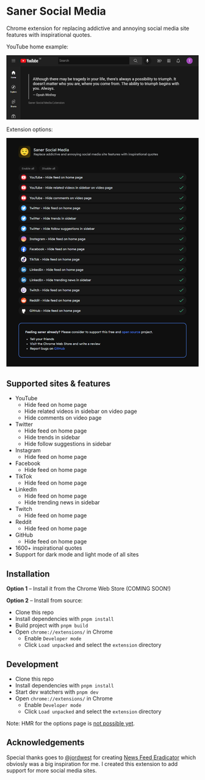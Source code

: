 # Saner Social Media

Chrome extension for replacing addictive and annoying social media site features with inspirational quotes.

YouTube home example:

![YouTube Home](./screenshots/youtube-home.png)

Extension options:

![Options](./screenshots/options.png)

## Supported sites & features

- YouTube
  - Hide feed on home page
  - Hide related videos in sidebar on video page
  - Hide comments on video page
- Twitter
  - Hide feed on home page
  - Hide trends in sidebar
  - Hide follow suggestions in sidebar
- Instagram
  - Hide feed on home page
- Facebook
  - Hide feed on home page
- TikTok
  - Hide feed on home page
- LinkedIn
  - Hide feed on home page
  - Hide trending news in sidebar
- Twitch
  - Hide feed on home page
- Reddit
  - Hide feed on home page
- GitHub
  - Hide feed on home page
- 1600+ inspirational quotes
- Support for dark mode and light mode of all sites

## Installation

**Option 1** – Install it from the Chrome Web Store (COMING SOON!)

**Option 2** – Install from source:

- Clone this repo
- Install dependencies with `pnpm install`
- Build project with `pnpm build`
- Open `chrome://extensions/` in Chrome
  - Enable `Developer mode`
  - Click `Load unpacked` and select the `extension` directory

## Development

- Clone this repo
- Install dependencies with `pnpm install`
- Start dev watchers with `pnpm dev`
- Open `chrome://extensions/` in Chrome
  - Enable `Developer mode`
  - Click `Load unpacked` and select the `extension` directory

Note: HMR for the options page is [not possible yet](https://github.com/antfu/vitesse-webext/issues/59#issuecomment-1011008367). 

## Acknowledgements

Special thanks goes to [@jordwest](https://github.com/jordwest) for creating [News Feed Eradicator](https://github.com/jordwest/news-feed-eradicator) which obviosly was a big inspiration for me. I created this extension to add support for more social media sites.
